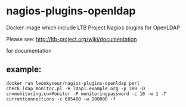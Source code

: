 # nagios-plugins-openldap
Docker image which include LTB Project Nagios plugins for OpenLDAP

Please see:
http://ltb-project.org/wiki/documentation

for documentation 

## example:
```
docker run leonkyneur/nagios-plugins-openldap perl check_ldap_monitor.pl -H ldap1.example.org -p 389 -D cn=monitoring,cn=Monitor -P monitoringpassword -c 10 -w 1 -T currentconnections -c 605480 -w 100000 -f
```
